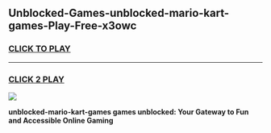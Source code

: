 
## Unblocked-Games-unblocked-mario-kart-games-Play-Free-x3owc
<h3>
<a href="https://premium76.site?title=unblocked-mario-kart-games&ref=21A">CLICK TO PLAY</a></h3>
<hr>

<h3>
<a href="https://premium76.site?title=unblocked-mario-kart-games&ref=21A">CLICK 2 PLAY</a>
  
</h3>

<a href="https://premium76.site?title=unblocked-mario-kart-games&ref=21A"><img src="https://clearcache.store/games.png"></a>


**unblocked-mario-kart-games games unblocked: Your Gateway to Fun and Accessible Online Gaming**
